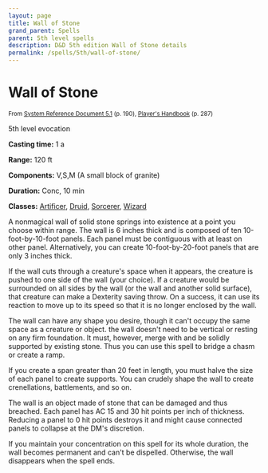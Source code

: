 ```yaml
---
layout: page
title: Wall of Stone
grand_parent: Spells
parent: 5th level spells 
description: D&D 5th edition Wall of Stone details
permalink: /spells/5th/wall-of-stone/
---
```


# Wall of Stone

<small>From <a target="_blank" href="https://media.wizards.com/2016/downloads/DND/SRD-OGL_V5.1.pdf">System Reference Document 5.1</a> (p. 190), <a target="_blank" href="https://dnd.wizards.com/products/tabletop-games/rpg-products/rpg_playershandbook">Player's Handbook</a> (p. 287)</small>


5th level evocation

**Casting time:** 1 a

**Range:** 120 ft

**Components:** V,S,M (A small block of granite)

**Duration:** Conc, 10 min

**Classes:** [Artificer](/classes/artificer/), [Druid](/classes/druid/), [Sorcerer](/classes/sorcerer/), [Wizard](/classes/wizard/)

A nonmagical wall of solid stone springs into existence at a point you choose within range. The wall is 6 inches thick and is composed of ten 10-foot-by-10-foot panels. Each panel must be contiguous with at least on other panel. Alternatively, you can create 10-foot-by-20-foot panels that are only 3 inches thick.

   If the wall cuts through a creature's space when it appears, the creature is pushed to one side of the wall (your choice). If a creature would be surrounded on all sides by the wall (or the wall and another solid surface), that creature can make a Dexterity saving throw. On a success, it can use its reaction to move up to its speed so that it is no longer enclosed by the wall.

   The wall can have any shape you desire, though it can't occupy the same space as a creature or object. the wall doesn't need to be vertical or resting on any firm foundation. It must, however, merge with and be solidly supported by existing stone. Thus you can use this spell to bridge a chasm or create a ramp.

   If you create a span greater than 20 feet in length, you must halve the size of each panel to create supports. You can crudely shape the wall to create crenellations, battlements, and so on.

   The wall is an object made of stone that can be damaged and thus breached. Each panel has AC 15 and 30 hit points per inch of thickness. Reducing a panel to 0 hit points destroys it and might cause connected panels to collapse at the DM's discretion.

   If you maintain your concentration on this spell for its whole duration, the wall becomes permanent and can't be dispelled. Otherwise, the wall disappears when the spell ends.